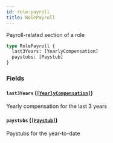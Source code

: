 ```yaml
---
id: role-payroll
title: RolePayroll
---
```


Payroll-related section of a role

```graphql
type RolePayroll {
  last3Years: [YearlyCompensation]
  paystubs: [Paystub]
}
```

### Fields

#### `last3Years` ([`[YearlyCompensation]`](docs/partners/truework/objects/yearly-compensation.md))

Yearly compensation for the last 3 years

#### `paystubs` ([`[Paystub]`](docs/partners/truework/objects/paystub.md))

Paystubs for the year-to-date
